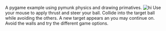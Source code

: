 A pygame example using pymunk physics and drawing primatives.
<img src="pics/hoveball.png" alt="hi" class="inline"/>
Use your mouse to apply thrust and steer your ball. Collide into the target ball while avoiding the others. A new target appears an you may continue on. Avoid the walls and try the different game options.
